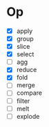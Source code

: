 # Op

- [x] apply
- [x] group
- [x] slice
- [x] select
- [ ] agg
- [x] reduce
- [x] fold
- [ ] merge
- [ ] compare
- [ ] filter
- [ ] melt
- [ ] explode
